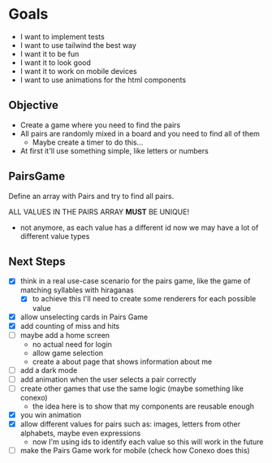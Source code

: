 # Goals

- I want to implement tests
- I want to use tailwind the best way
- I want it to be fun
- I want it to look good
- I want it to work on mobile devices
- I want to use animations for the html components


## Objective

- Create a game where you need to find the pairs
- All pairs are randomly mixed in a board and you need to find all of them
  - Maybe create a timer to do this...
- At first it'll use something simple, like letters or numbers

## PairsGame

Define an array with Pairs and try to find all pairs.

ALL VALUES IN THE PAIRS ARRAY **MUST** BE UNIQUE!
- not anymore, as each value has a different id now we may have a lot of different value types


## Next Steps

- [x] think in a real use-case scenario for the pairs game, like the game of matching syllables with hiraganas
  - [x] to achieve this I'll need to create some renderers for each possible value
- [x] allow unselecting cards in Pairs Game
- [x] add counting of miss and hits
- [ ] maybe add a home screen
   -  no actual need for login
   -  allow game selection
   -  create a about page that shows information about me
- [ ] add a dark mode
- [ ] add animation when the user selects a pair correctly
- [ ] create other games that use the same logic (maybe something like conexo)
  - the idea here is to show that my components are reusable enough
- [x] you win animation
- [x] allow different values for pairs such as: images, letters from other alphabets, maybe even expressions
  - now I'm using ids to identify each value so this will work in the future
- [ ] make the Pairs Game work for mobile (check how Conexo does this)
